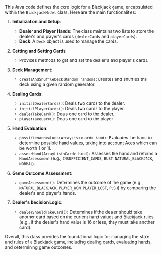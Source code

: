 This Java code defines the core logic for a Blackjack game, encapsulated within the `BlackjackModel` class. Here are the main functionalities:

1. **Initialization and Setup**:
   - **Dealer and Player Hands**: The class maintains two lists to store the dealer's and player's cards (`dealerCards` and `playerCards`).
   - **Deck**: A `Deck` object is used to manage the cards.

2. **Getting and Setting Cards**:
   - Provides methods to get and set the dealer's and player's cards.

3. **Deck Management**:
   - `createAndShuffleDeck(Random random)`: Creates and shuffles the deck using a given random generator.

4. **Dealing Cards**:
   - `initialDealerCards()`: Deals two cards to the dealer.
   - `initialPlayerCards()`: Deals two cards to the player.
   - `dealerTakeCard()`: Deals one card to the dealer.
   - `playerTakeCard()`: Deals one card to the player.

5. **Hand Evaluation**:
   - `possibleHandValues(ArrayList<Card> hand)`: Evaluates the hand to determine possible hand values, taking into account Aces which can be worth 1 or 11.
   - `assessHand(ArrayList<Card> hand)`: Assesses the hand and returns a `HandAssessment` (e.g., `INSUFFICIENT_CARDS`, `BUST`, `NATURAL_BLACKJACK`, `NORMAL`).

6. **Game Outcome Assessment**:
   - `gameAssessment()`: Determines the outcome of the game (e.g., `NATURAL_BLACKJACK`, `PLAYER_WON`, `PLAYER_LOST`, `PUSH`) by comparing the dealer's and player's hands.

7. **Dealer's Decision Logic**:
   - `dealerShouldTakeCard()`: Determines if the dealer should take another card based on the current hand values and Blackjack rules (e.g., if the dealer's hand value is 16 or less, they must take another card).

Overall, this class provides the foundational logic for managing the state and rules of a Blackjack game, including dealing cards, evaluating hands, and determining game outcomes.
